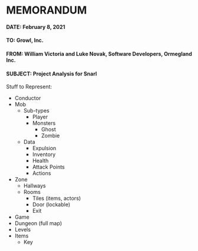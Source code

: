 # MEMORANDUM

#### DATE: February 8, 2021
#### TO: Growl, Inc.
#### FROM: William Victoria and Luke Novak, Software Developers, Ormegland Inc.
#### SUBJECT: Project Analysis for Snarl

Stuff to Represent:
- Conductor
- Mob
  - Sub-types
    - Player
    - Monsters
      - Ghost
      - Zombie
  - Data
    - Expulsion
    - Inventory
    - Health
    - Attack Points
    - Actions
- Zone
  - Hallways
  - Rooms
    - Tiles (items, actors)
    - Door (lockable)
    - Exit
- Game
- Dungeon (full map)
- Levels
- Items
  - Key

